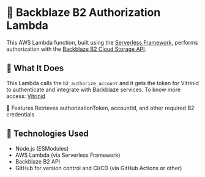 # 🔐 Backblaze B2 Authorization Lambda

This AWS Lambda function, built using the [Serverless Framework](https://www.serverless.com/), performs authorization with the [Backblaze B2 Cloud Storage API](https://www.backblaze.com/b2/docs/).

## 🚀 What It Does
This Lambda calls the `b2_authorize_account` and it gets the token for Vitrinid to authenticate and integrate with Backblaze services. To know more access: [Vitrinid](http://page.vitrinid.com.br/)

🔧 Features
Retrieves authorizationToken, accountId, and other required B2 credentials

## 🧠 Technologies Used
- Node.js (ESModules)
- AWS Lambda (via Serverless Framework)
- Backblaze B2 API
- GitHub for version control and CI/CD (via GitHub Actions or other)

